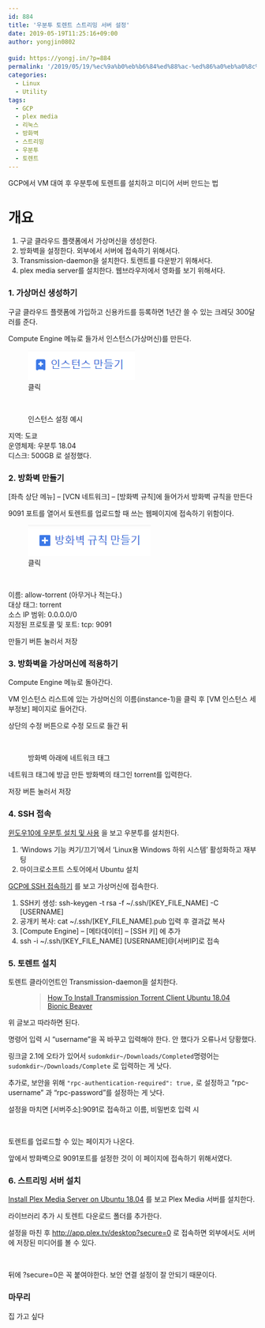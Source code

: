 ```yaml
---
id: 884
title: '우분투 토렌트 스트리밍 서버 설정'
date: 2019-05-19T11:25:16+09:00
author: yongjin0802

guid: https://yongj.in/?p=884
permalink: '/2019/05/19/%ec%9a%b0%eb%b6%84%ed%88%ac-%ed%86%a0%eb%a0%8c%ed%8a%b8-%ec%8a%a4%ed%8a%b8%eb%a6%ac%eb%b0%8d-%ec%84%9c%eb%b2%84-%ec%84%a4%ec%a0%95/'
categories:
  - Linux
  - Utility
tags:
  - GCP
  - plex media
  - 리눅스
  - 방화벽
  - 스트리밍
  - 우분투
  - 토렌트
---
```


GCP에서 VM 대여 후 우분투에 토렌트를 설치하고 미디어 서버 만드는 법

# 개요

  1. 구글 클라우드 플랫폼에서 가상머신을 생성한다.
  2. 방화벽을 설정한다. 외부에서 서버에 접속하기 위해서다.
  3. Transmission-daemon을 설치한다. 토렌트를 다운받기 위해서다.
  4. plex media server를 설치한다. 웹브라우저에서 영화를 보기 위해서다.

### 1. 가상머신 생성하기

구글 클라우드 플랫폼에 가입하고 신용카드를 등록하면 1년간 쓸 수 있는 크레딧 300달러를 준다.

Compute Engine 메뉴로 들가서 인스턴스(가상머신)를 만든다.

<div class="wp-block-image">
  <figure class="aligncenter"><img src="https://raw.githubusercontent.com/16Yongjin/16Yongjin.github.io/master/wp-content/uploads/2019/05/인스턴스만들기버튼.png" alt="" class="wp-image-887" /><figcaption>클릭</figcaption></figure>
</div><figure class="wp-block-image">

<img src="https://i2.wp.com/yongj.in/wp-content/uploads/2019/05/인스턴스만들기.png?fit=602%2C1024&ssl=1" alt="" class="wp-image-886" srcset="https://raw.githubusercontent.com/16Yongjin/16Yongjin.github.io/master/wp-content/uploads/2019/05/인스턴스만들기.png 758w, https://raw.githubusercontent.com/16Yongjin/16Yongjin.github.io/master/wp-content/uploads/2019/05/인스턴스만들기-176x300.png 176w, https://raw.githubusercontent.com/16Yongjin/16Yongjin.github.io/master/wp-content/uploads/2019/05/인스턴스만들기-602x1024.png 602w" sizes="(max-width: 758px) 100vw, 758px" /> <figcaption>인스턴스 설정 예시</figcaption></figure> 

지역: 도쿄  
운영체제: 우분투 18.04  
디스크: 500GB 로 설정했다.

### 2. 방화벽 만들기

[좌측 상단 메뉴] &#8211; [VCN 네트워크] &#8211; [방화벽 규칙]에 들어가서 방화벽 규칙을 만든다

9091 포트를 열어서 토렌트를 업로드할 때 쓰는 웹페이지에 접속하기 위함이다.  


<div class="wp-block-image">
  <figure class="aligncenter"><img src="https://raw.githubusercontent.com/16Yongjin/16Yongjin.github.io/master/wp-content/uploads/2019/05/방화벽규칙만들기버튼.png" alt="" class="wp-image-888" /><figcaption>클릭</figcaption></figure>
</div><figure class="wp-block-image">

<img src="https://raw.githubusercontent.com/16Yongjin/16Yongjin.github.io/master/wp-content/uploads/2019/05/방화벽규칙만들기.png" alt="" class="wp-image-889" srcset="https://raw.githubusercontent.com/16Yongjin/16Yongjin.github.io/master/wp-content/uploads/2019/05/방화벽규칙만들기.png 595w, https://raw.githubusercontent.com/16Yongjin/16Yongjin.github.io/master/wp-content/uploads/2019/05/방화벽규칙만들기-213x300.png 213w" sizes="(max-width: 595px) 100vw, 595px" /> </figure> 

이름: allow-torrent (아무거나 적는다.)  
대상 태그: torrent  
소스 IP 범위: 0.0.0.0/0  
지정된 프로토콜 및 포트: tcp: 9091

만들기 버튼 눌러서 저장

### 3. 방화벽을 가상머신에 적용하기

Compute Engine 메뉴로 돌아간다.

VM 인스턴스 리스트에 있는 가상머신의 이름(instance-1)을 클릭 후 [VM 인스턴스 세부정보] 페이지로 들어간다. 

상단의 수정 버튼으로 수정 모드로 들간 뒤<figure class="wp-block-image">

<img src="https://raw.githubusercontent.com/16Yongjin/16Yongjin.github.io/master/wp-content/uploads/2019/05/네트워크태그설정.png" alt="" class="wp-image-890" srcset="https://raw.githubusercontent.com/16Yongjin/16Yongjin.github.io/master/wp-content/uploads/2019/05/네트워크태그설정.png 924w, https://raw.githubusercontent.com/16Yongjin/16Yongjin.github.io/master/wp-content/uploads/2019/05/네트워크태그설정-300x126.png 300w, https://raw.githubusercontent.com/16Yongjin/16Yongjin.github.io/master/wp-content/uploads/2019/05/네트워크태그설정-768x322.png 768w, https://raw.githubusercontent.com/16Yongjin/16Yongjin.github.io/master/wp-content/uploads/2019/05/네트워크태그설정-716x300.png 716w" sizes="(max-width: 924px) 100vw, 924px" /> <figcaption>방화벽 아래에 네트워크 태그</figcaption></figure> 

네트워크 태그에 방금 만든 방화벽의 태그인 torrent를 입력한다.

저장 버튼 눌러서 저장

### 4. SSH 접속

<a rel="noreferrer noopener" href="https://m.blog.naver.com/6116949/221244246623" target="_blank">윈도우10에 우분투 설치 및 사용</a> 을 보고 우분투를 설치한다.

  1. &#8216;Windows 기능 켜기/끄기&#8217;에서 &#8216;Linux용 Windows 하위 시스템&#8217; 활성화하고 재부팅
  2. 마이크로소프트 스토어에서 Ubuntu 설치

[GCP에 SSH 접속하기](https://ruuci.tistory.com/6) 를 보고 가상머신에 접속한다.

  1. SSH키 생성: ssh-keygen -t rsa -f ~/.ssh/[KEY\_FILE\_NAME] -C [USERNAME]
  2. 공개키 복사: cat ~/.ssh/[KEY\_FILE\_NAME].pub 입력 후 결과값 복사
  3. [Compute Engine] &#8211; [메타데이터] &#8211; [SSH 키] 에 추가
  4. ssh -i ~/.ssh/\[KEY\_FILE\_NAME\] \[USERNAME\]@[서버IP]로 접속

### 5. 토렌트 설치

토렌트 클라이언트인 Transmission-daemon을 설치한다.<figure class="wp-block-embed-wordpress wp-block-embed is-type-wp-embed is-provider-online-it">

<div class="wp-block-embed__wrapper">
  <blockquote class="wp-embedded-content" data-secret="F5R7tyF6jC">
    <a href="https://online-it.nu/install-transmission-torrent-client-ubuntu-18-04-bionic-beaver/">How To Install Transmission Torrent Client Ubuntu 18.04 Bionic Beaver</a>
  </blockquote>
</div></figure> 

위 글보고 따라하면 된다.

명령어 입력 시 &#8220;username&#8221;을 꼭 바꾸고 입력해야 한다. 안 했다가 오류나서 당황했다.

링크글 2.1에 오타가 있어서 `sudomkdir~/Downloads/Completed`명령어는 `sudomkdir~/Downloads/Complete` 로 입력하는 게 낫다.

추가로, 보안을 위해 `"rpc-authentication-required": true,` 로 설정하고 &#8220;rpc-username&#8221; 과 &#8220;rpc-password&#8221;를 설정하는 게 낫다.  


설정을 마치면 [서버주소]:9091로 접속하고 이름, 비밀번호 입력 시  
<figure class="wp-block-image">

<img src="https://i2.wp.com/yongj.in/wp-content/uploads/2019/05/토렌트페이지.png?fit=840%2C500&ssl=1" alt="" class="wp-image-894" srcset="https://raw.githubusercontent.com/16Yongjin/16Yongjin.github.io/master/wp-content/uploads/2019/05/토렌트페이지.png 1358w, https://raw.githubusercontent.com/16Yongjin/16Yongjin.github.io/master/wp-content/uploads/2019/05/토렌트페이지-300x178.png 300w, https://raw.githubusercontent.com/16Yongjin/16Yongjin.github.io/master/wp-content/uploads/2019/05/토렌트페이지-768x457.png 768w, https://raw.githubusercontent.com/16Yongjin/16Yongjin.github.io/master/wp-content/uploads/2019/05/토렌트페이지-1024x609.png 1024w, https://raw.githubusercontent.com/16Yongjin/16Yongjin.github.io/master/wp-content/uploads/2019/05/토렌트페이지-1000x595.png 1000w, https://raw.githubusercontent.com/16Yongjin/16Yongjin.github.io/master/wp-content/uploads/2019/05/토렌트페이지-504x300.png 504w" sizes="(max-width: 1358px) 100vw, 1358px" /> </figure> 

토렌트를 업로드할 수 있는 페이지가 나온다.

앞에서 방화벽으로 9091포트를 설정한 것이 이 페이지에 접속하기 위해서였다.

### 6. 스트리밍 서버 설치

[Install Plex Media Server on Ubuntu 18.04](https://www.linode.com/docs/applications/media-servers/install-plex-media-server-on-ubuntu-18-04/) 를 보고 Plex Media 서버를 설치한다.

라이브러리 추가 시 토렌트 다운로드 폴더를 추가한다.  


설정을 마친 후 <http://app.plex.tv/desktop?secure=0> 로 접속하면 외부에서도 서버에 저장된 미디어를 볼 수 있다.<figure class="wp-block-image">

<img src="https://raw.githubusercontent.com/16Yongjin/16Yongjin.github.io/master/wp-content/uploads/2019/05/플렉스.png" alt="" class="wp-image-897" srcset="https://raw.githubusercontent.com/16Yongjin/16Yongjin.github.io/master/wp-content/uploads/2019/05/플렉스.png 767w, https://raw.githubusercontent.com/16Yongjin/16Yongjin.github.io/master/wp-content/uploads/2019/05/플렉스-300x168.png 300w, https://raw.githubusercontent.com/16Yongjin/16Yongjin.github.io/master/wp-content/uploads/2019/05/플렉스-536x300.png 536w" sizes="(max-width: 767px) 100vw, 767px" /> </figure> 

뒤에 ?secure=0은 꼭 붙여야한다. 보안 연결 설정이 잘 안되기 때문이다.

### 마무리

집 가고 싶다